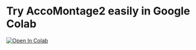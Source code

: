 # Try AccoMontage2 easily in Google Colab

[![Open In Colab][colab-badge]][colab-notebook3]

[colab-notebook3]: <https://colab.research.google.com/github/billyblu2000/AccoMontage2/blob/main/colab-notebooks/AccoMontage2.ipynb>
[colab-badge]: <https://colab.research.google.com/assets/colab-badge.svg>
